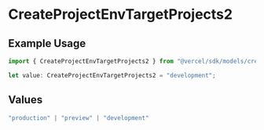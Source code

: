 # CreateProjectEnvTargetProjects2

## Example Usage

```typescript
import { CreateProjectEnvTargetProjects2 } from "@vercel/sdk/models/createprojectenvop.js";

let value: CreateProjectEnvTargetProjects2 = "development";
```

## Values

```typescript
"production" | "preview" | "development"
```